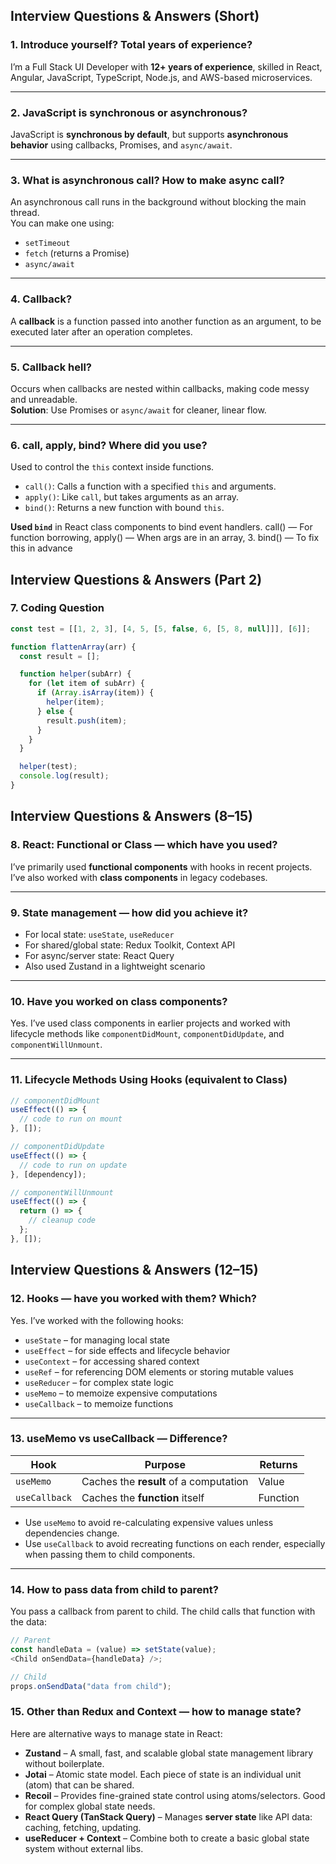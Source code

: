 ## Interview Questions & Answers (Short)

### 1. Introduce yourself? Total years of experience?

I’m a Full Stack UI Developer with **12+ years of experience**, skilled in React, Angular, JavaScript, TypeScript, Node.js, and AWS-based microservices.

---

### 2. JavaScript is synchronous or asynchronous?

JavaScript is **synchronous by default**, but supports **asynchronous behavior** using callbacks, Promises, and `async/await`.

---

### 3. What is asynchronous call? How to make async call?

An asynchronous call runs in the background without blocking the main thread.  
You can make one using:

- `setTimeout`
- `fetch` (returns a Promise)
- `async/await`

---

### 4. Callback?

A **callback** is a function passed into another function as an argument, to be executed later after an operation completes.

---

### 5. Callback hell?

Occurs when callbacks are nested within callbacks, making code messy and unreadable.  
**Solution**: Use Promises or `async/await` for cleaner, linear flow.

---

### 6. call, apply, bind? Where did you use?

Used to control the `this` context inside functions.

- `call()`: Calls a function with a specified `this` and arguments.
- `apply()`: Like `call`, but takes arguments as an array.
- `bind()`: Returns a new function with bound `this`.

**Used `bind`** in React class components to bind event handlers.
call() — For function borrowing, apply() — When args are in an array, 3. bind() — To fix this in advance

## Interview Questions & Answers (Part 2)

### 7. Coding Question

```js
const test = [[1, 2, 3], [4, 5, [5, false, 6, [5, 8, null]]], [6]];

function flattenArray(arr) {
  const result = [];

  function helper(subArr) {
    for (let item of subArr) {
      if (Array.isArray(item)) {
        helper(item);
      } else {
        result.push(item);
      }
    }
  }

  helper(test);
  console.log(result);
}
```

## Interview Questions & Answers (8–15)

### 8. React: Functional or Class — which have you used?

I’ve primarily used **functional components** with hooks in recent projects. I’ve also worked with **class components** in legacy codebases.

---

### 9. State management — how did you achieve it?

- For local state: `useState`, `useReducer`
- For shared/global state: Redux Toolkit, Context API
- For async/server state: React Query
- Also used Zustand in a lightweight scenario

---

### 10. Have you worked on class components?

Yes. I’ve used class components in earlier projects and worked with lifecycle methods like `componentDidMount`, `componentDidUpdate`, and `componentWillUnmount`.

---

### 11. Lifecycle Methods Using Hooks (equivalent to Class)

```js
// componentDidMount
useEffect(() => {
  // code to run on mount
}, []);

// componentDidUpdate
useEffect(() => {
  // code to run on update
}, [dependency]);

// componentWillUnmount
useEffect(() => {
  return () => {
    // cleanup code
  };
}, []);
```

## Interview Questions & Answers (12–15)

### 12. Hooks — have you worked with them? Which?

Yes. I’ve worked with the following hooks:

- `useState` – for managing local state
- `useEffect` – for side effects and lifecycle behavior
- `useContext` – for accessing shared context
- `useRef` – for referencing DOM elements or storing mutable values
- `useReducer` – for complex state logic
- `useMemo` – to memoize expensive computations
- `useCallback` – to memoize functions

---

### 13. useMemo vs useCallback — Difference?

| Hook          | Purpose                                | Returns  |
| ------------- | -------------------------------------- | -------- |
| `useMemo`     | Caches the **result** of a computation | Value    |
| `useCallback` | Caches the **function** itself         | Function |

- Use `useMemo` to avoid re-calculating expensive values unless dependencies change.
- Use `useCallback` to avoid recreating functions on each render, especially when passing them to child components.

---

### 14. How to pass data from child to parent?

You pass a callback from parent to child. The child calls that function with the data:

```js
// Parent
const handleData = (value) => setState(value);
<Child onSendData={handleData} />;

// Child
props.onSendData("data from child");
```

### 15. Other than Redux and Context — how to manage state?

Here are alternative ways to manage state in React:

- **Zustand** – A small, fast, and scalable global state management library without boilerplate.
- **Jotai** – Atomic state model. Each piece of state is an individual unit (atom) that can be shared.
- **Recoil** – Provides fine-grained state control using atoms/selectors. Good for complex global state needs.
- **React Query (TanStack Query)** – Manages **server state** like API data: caching, fetching, updating.
- **useReducer + Context** – Combine both to create a basic global state system without external libs.

<!-- const test = [[1, 2, 3], [4, 5, [5, false, 6, [5, 8, null]]], [6]]
//convert array to single array without flat method

const flattAray = (arr) => {
const result = [];

    for (const item of arr) {
        if (Array.isArray(item)) {
            result.push(...flattAray(item));
        } else {
            result.push(item);
        }
    }

    return result;

}
console.log(flattAray(test)); -->

